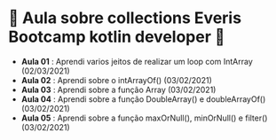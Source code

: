 # :facepunch: Aula sobre collections Everis Bootcamp kotlin developer :facepunch:

- **Aula 01** : Aprendi varios jeitos de realizar um loop com IntArray (02/03/2021)
- **Aula 02** : Aprendi sobre o intArrayOf() (03/02/2021)
- **Aula 03** : Aprendi sobre a função Array (03/02/2021)
- **Aula 04** : Aprendi sobre a função DoubleArray() e doubleArrayOf() (03/02/2021)
- **Aula 05** : Aprendi sobre a função maxOrNull(), minOrNull() e filter() (03/02/2021)
